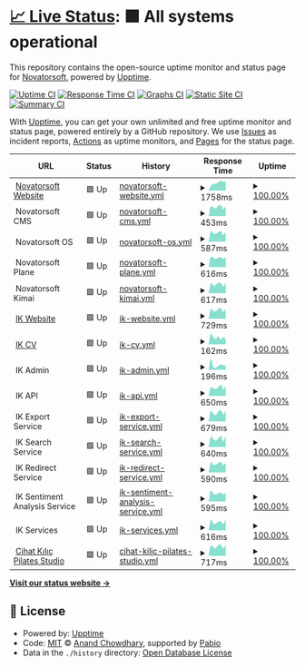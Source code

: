 # [📈 Live Status](https://novatorsoft.github.io/upptime): <!--live status--> **🟩 All systems operational**

This repository contains the open-source uptime monitor and status page for [Novatorsoft](https://novatorsoft.com), powered by [Upptime](https://github.com/upptime/upptime).

[![Uptime CI](https://github.com/novatorsoft/upptime/workflows/Uptime%20CI/badge.svg)](https://github.com/novatorsoft/upptime/actions?query=workflow%3A%22Uptime+CI%22)
[![Response Time CI](https://github.com/novatorsoft/upptime/workflows/Response%20Time%20CI/badge.svg)](https://github.com/novatorsoft/upptime/actions?query=workflow%3A%22Response+Time+CI%22)
[![Graphs CI](https://github.com/novatorsoft/upptime/workflows/Graphs%20CI/badge.svg)](https://github.com/novatorsoft/upptime/actions?query=workflow%3A%22Graphs+CI%22)
[![Static Site CI](https://github.com/novatorsoft/upptime/workflows/Static%20Site%20CI/badge.svg)](https://github.com/novatorsoft/upptime/actions?query=workflow%3A%22Static+Site+CI%22)
[![Summary CI](https://github.com/novatorsoft/upptime/workflows/Summary%20CI/badge.svg)](https://github.com/novatorsoft/upptime/actions?query=workflow%3A%22Summary+CI%22)

With [Upptime](https://upptime.js.org), you can get your own unlimited and free uptime monitor and status page, powered entirely by a GitHub repository. We use [Issues](https://github.com/novatorsoft/upptime/issues) as incident reports, [Actions](https://github.com/novatorsoft/upptime/actions) as uptime monitors, and [Pages](https://novatorsoft.github.io/upptime) for the status page.

<!--start: status pages-->
<!-- This summary is generated by Upptime (https://github.com/upptime/upptime) -->
<!-- Do not edit this manually, your changes will be overwritten -->
<!-- prettier-ignore -->
| URL | Status | History | Response Time | Uptime |
| --- | ------ | ------- | ------------- | ------ |
| <img alt="" src="https://icons.duckduckgo.com/ip3/novatorsoft.com.ico" height="13"> [Novatorsoft Website](https://novatorsoft.com/) | 🟩 Up | [novatorsoft-website.yml](https://github.com/novatorsoft/upptime/commits/HEAD/history/novatorsoft-website.yml) | <details><summary><img alt="Response time graph" src="./graphs/novatorsoft-website/response-time-week.png" height="20"> 1758ms</summary><br><a href="https://novatorsoft.github.io/upptime/history/novatorsoft-website"><img alt="Response time 1641" src="https://img.shields.io/endpoint?url=https%3A%2F%2Fraw.githubusercontent.com%2Fnovatorsoft%2Fupptime%2FHEAD%2Fapi%2Fnovatorsoft-website%2Fresponse-time.json"></a><br><a href="https://novatorsoft.github.io/upptime/history/novatorsoft-website"><img alt="24-hour response time 1463" src="https://img.shields.io/endpoint?url=https%3A%2F%2Fraw.githubusercontent.com%2Fnovatorsoft%2Fupptime%2FHEAD%2Fapi%2Fnovatorsoft-website%2Fresponse-time-day.json"></a><br><a href="https://novatorsoft.github.io/upptime/history/novatorsoft-website"><img alt="7-day response time 1758" src="https://img.shields.io/endpoint?url=https%3A%2F%2Fraw.githubusercontent.com%2Fnovatorsoft%2Fupptime%2FHEAD%2Fapi%2Fnovatorsoft-website%2Fresponse-time-week.json"></a><br><a href="https://novatorsoft.github.io/upptime/history/novatorsoft-website"><img alt="30-day response time 1681" src="https://img.shields.io/endpoint?url=https%3A%2F%2Fraw.githubusercontent.com%2Fnovatorsoft%2Fupptime%2FHEAD%2Fapi%2Fnovatorsoft-website%2Fresponse-time-month.json"></a><br><a href="https://novatorsoft.github.io/upptime/history/novatorsoft-website"><img alt="1-year response time 1641" src="https://img.shields.io/endpoint?url=https%3A%2F%2Fraw.githubusercontent.com%2Fnovatorsoft%2Fupptime%2FHEAD%2Fapi%2Fnovatorsoft-website%2Fresponse-time-year.json"></a></details> | <details><summary><a href="https://novatorsoft.github.io/upptime/history/novatorsoft-website">100.00%</a></summary><a href="https://novatorsoft.github.io/upptime/history/novatorsoft-website"><img alt="All-time uptime 100.00%" src="https://img.shields.io/endpoint?url=https%3A%2F%2Fraw.githubusercontent.com%2Fnovatorsoft%2Fupptime%2FHEAD%2Fapi%2Fnovatorsoft-website%2Fuptime.json"></a><br><a href="https://novatorsoft.github.io/upptime/history/novatorsoft-website"><img alt="24-hour uptime 100.00%" src="https://img.shields.io/endpoint?url=https%3A%2F%2Fraw.githubusercontent.com%2Fnovatorsoft%2Fupptime%2FHEAD%2Fapi%2Fnovatorsoft-website%2Fuptime-day.json"></a><br><a href="https://novatorsoft.github.io/upptime/history/novatorsoft-website"><img alt="7-day uptime 100.00%" src="https://img.shields.io/endpoint?url=https%3A%2F%2Fraw.githubusercontent.com%2Fnovatorsoft%2Fupptime%2FHEAD%2Fapi%2Fnovatorsoft-website%2Fuptime-week.json"></a><br><a href="https://novatorsoft.github.io/upptime/history/novatorsoft-website"><img alt="30-day uptime 100.00%" src="https://img.shields.io/endpoint?url=https%3A%2F%2Fraw.githubusercontent.com%2Fnovatorsoft%2Fupptime%2FHEAD%2Fapi%2Fnovatorsoft-website%2Fuptime-month.json"></a><br><a href="https://novatorsoft.github.io/upptime/history/novatorsoft-website"><img alt="1-year uptime 100.00%" src="https://img.shields.io/endpoint?url=https%3A%2F%2Fraw.githubusercontent.com%2Fnovatorsoft%2Fupptime%2FHEAD%2Fapi%2Fnovatorsoft-website%2Fuptime-year.json"></a></details>
| <img alt="" src="https://icons.duckduckgo.com/ip3/null.ico" height="13"> Novatorsoft CMS | 🟩 Up | [novatorsoft-cms.yml](https://github.com/novatorsoft/upptime/commits/HEAD/history/novatorsoft-cms.yml) | <details><summary><img alt="Response time graph" src="./graphs/novatorsoft-cms/response-time-week.png" height="20"> 453ms</summary><br><a href="https://novatorsoft.github.io/upptime/history/novatorsoft-cms"><img alt="Response time 456" src="https://img.shields.io/endpoint?url=https%3A%2F%2Fraw.githubusercontent.com%2Fnovatorsoft%2Fupptime%2FHEAD%2Fapi%2Fnovatorsoft-cms%2Fresponse-time.json"></a><br><a href="https://novatorsoft.github.io/upptime/history/novatorsoft-cms"><img alt="24-hour response time 348" src="https://img.shields.io/endpoint?url=https%3A%2F%2Fraw.githubusercontent.com%2Fnovatorsoft%2Fupptime%2FHEAD%2Fapi%2Fnovatorsoft-cms%2Fresponse-time-day.json"></a><br><a href="https://novatorsoft.github.io/upptime/history/novatorsoft-cms"><img alt="7-day response time 453" src="https://img.shields.io/endpoint?url=https%3A%2F%2Fraw.githubusercontent.com%2Fnovatorsoft%2Fupptime%2FHEAD%2Fapi%2Fnovatorsoft-cms%2Fresponse-time-week.json"></a><br><a href="https://novatorsoft.github.io/upptime/history/novatorsoft-cms"><img alt="30-day response time 472" src="https://img.shields.io/endpoint?url=https%3A%2F%2Fraw.githubusercontent.com%2Fnovatorsoft%2Fupptime%2FHEAD%2Fapi%2Fnovatorsoft-cms%2Fresponse-time-month.json"></a><br><a href="https://novatorsoft.github.io/upptime/history/novatorsoft-cms"><img alt="1-year response time 456" src="https://img.shields.io/endpoint?url=https%3A%2F%2Fraw.githubusercontent.com%2Fnovatorsoft%2Fupptime%2FHEAD%2Fapi%2Fnovatorsoft-cms%2Fresponse-time-year.json"></a></details> | <details><summary><a href="https://novatorsoft.github.io/upptime/history/novatorsoft-cms">100.00%</a></summary><a href="https://novatorsoft.github.io/upptime/history/novatorsoft-cms"><img alt="All-time uptime 100.00%" src="https://img.shields.io/endpoint?url=https%3A%2F%2Fraw.githubusercontent.com%2Fnovatorsoft%2Fupptime%2FHEAD%2Fapi%2Fnovatorsoft-cms%2Fuptime.json"></a><br><a href="https://novatorsoft.github.io/upptime/history/novatorsoft-cms"><img alt="24-hour uptime 100.00%" src="https://img.shields.io/endpoint?url=https%3A%2F%2Fraw.githubusercontent.com%2Fnovatorsoft%2Fupptime%2FHEAD%2Fapi%2Fnovatorsoft-cms%2Fuptime-day.json"></a><br><a href="https://novatorsoft.github.io/upptime/history/novatorsoft-cms"><img alt="7-day uptime 100.00%" src="https://img.shields.io/endpoint?url=https%3A%2F%2Fraw.githubusercontent.com%2Fnovatorsoft%2Fupptime%2FHEAD%2Fapi%2Fnovatorsoft-cms%2Fuptime-week.json"></a><br><a href="https://novatorsoft.github.io/upptime/history/novatorsoft-cms"><img alt="30-day uptime 100.00%" src="https://img.shields.io/endpoint?url=https%3A%2F%2Fraw.githubusercontent.com%2Fnovatorsoft%2Fupptime%2FHEAD%2Fapi%2Fnovatorsoft-cms%2Fuptime-month.json"></a><br><a href="https://novatorsoft.github.io/upptime/history/novatorsoft-cms"><img alt="1-year uptime 100.00%" src="https://img.shields.io/endpoint?url=https%3A%2F%2Fraw.githubusercontent.com%2Fnovatorsoft%2Fupptime%2FHEAD%2Fapi%2Fnovatorsoft-cms%2Fuptime-year.json"></a></details>
| <img alt="" src="https://icons.duckduckgo.com/ip3/null.ico" height="13"> Novatorsoft OS | 🟩 Up | [novatorsoft-os.yml](https://github.com/novatorsoft/upptime/commits/HEAD/history/novatorsoft-os.yml) | <details><summary><img alt="Response time graph" src="./graphs/novatorsoft-os/response-time-week.png" height="20"> 587ms</summary><br><a href="https://novatorsoft.github.io/upptime/history/novatorsoft-os"><img alt="Response time 570" src="https://img.shields.io/endpoint?url=https%3A%2F%2Fraw.githubusercontent.com%2Fnovatorsoft%2Fupptime%2FHEAD%2Fapi%2Fnovatorsoft-os%2Fresponse-time.json"></a><br><a href="https://novatorsoft.github.io/upptime/history/novatorsoft-os"><img alt="24-hour response time 459" src="https://img.shields.io/endpoint?url=https%3A%2F%2Fraw.githubusercontent.com%2Fnovatorsoft%2Fupptime%2FHEAD%2Fapi%2Fnovatorsoft-os%2Fresponse-time-day.json"></a><br><a href="https://novatorsoft.github.io/upptime/history/novatorsoft-os"><img alt="7-day response time 587" src="https://img.shields.io/endpoint?url=https%3A%2F%2Fraw.githubusercontent.com%2Fnovatorsoft%2Fupptime%2FHEAD%2Fapi%2Fnovatorsoft-os%2Fresponse-time-week.json"></a><br><a href="https://novatorsoft.github.io/upptime/history/novatorsoft-os"><img alt="30-day response time 591" src="https://img.shields.io/endpoint?url=https%3A%2F%2Fraw.githubusercontent.com%2Fnovatorsoft%2Fupptime%2FHEAD%2Fapi%2Fnovatorsoft-os%2Fresponse-time-month.json"></a><br><a href="https://novatorsoft.github.io/upptime/history/novatorsoft-os"><img alt="1-year response time 570" src="https://img.shields.io/endpoint?url=https%3A%2F%2Fraw.githubusercontent.com%2Fnovatorsoft%2Fupptime%2FHEAD%2Fapi%2Fnovatorsoft-os%2Fresponse-time-year.json"></a></details> | <details><summary><a href="https://novatorsoft.github.io/upptime/history/novatorsoft-os">100.00%</a></summary><a href="https://novatorsoft.github.io/upptime/history/novatorsoft-os"><img alt="All-time uptime 100.00%" src="https://img.shields.io/endpoint?url=https%3A%2F%2Fraw.githubusercontent.com%2Fnovatorsoft%2Fupptime%2FHEAD%2Fapi%2Fnovatorsoft-os%2Fuptime.json"></a><br><a href="https://novatorsoft.github.io/upptime/history/novatorsoft-os"><img alt="24-hour uptime 100.00%" src="https://img.shields.io/endpoint?url=https%3A%2F%2Fraw.githubusercontent.com%2Fnovatorsoft%2Fupptime%2FHEAD%2Fapi%2Fnovatorsoft-os%2Fuptime-day.json"></a><br><a href="https://novatorsoft.github.io/upptime/history/novatorsoft-os"><img alt="7-day uptime 100.00%" src="https://img.shields.io/endpoint?url=https%3A%2F%2Fraw.githubusercontent.com%2Fnovatorsoft%2Fupptime%2FHEAD%2Fapi%2Fnovatorsoft-os%2Fuptime-week.json"></a><br><a href="https://novatorsoft.github.io/upptime/history/novatorsoft-os"><img alt="30-day uptime 100.00%" src="https://img.shields.io/endpoint?url=https%3A%2F%2Fraw.githubusercontent.com%2Fnovatorsoft%2Fupptime%2FHEAD%2Fapi%2Fnovatorsoft-os%2Fuptime-month.json"></a><br><a href="https://novatorsoft.github.io/upptime/history/novatorsoft-os"><img alt="1-year uptime 100.00%" src="https://img.shields.io/endpoint?url=https%3A%2F%2Fraw.githubusercontent.com%2Fnovatorsoft%2Fupptime%2FHEAD%2Fapi%2Fnovatorsoft-os%2Fuptime-year.json"></a></details>
| <img alt="" src="https://icons.duckduckgo.com/ip3/null.ico" height="13"> Novatorsoft Plane | 🟩 Up | [novatorsoft-plane.yml](https://github.com/novatorsoft/upptime/commits/HEAD/history/novatorsoft-plane.yml) | <details><summary><img alt="Response time graph" src="./graphs/novatorsoft-plane/response-time-week.png" height="20"> 616ms</summary><br><a href="https://novatorsoft.github.io/upptime/history/novatorsoft-plane"><img alt="Response time 584" src="https://img.shields.io/endpoint?url=https%3A%2F%2Fraw.githubusercontent.com%2Fnovatorsoft%2Fupptime%2FHEAD%2Fapi%2Fnovatorsoft-plane%2Fresponse-time.json"></a><br><a href="https://novatorsoft.github.io/upptime/history/novatorsoft-plane"><img alt="24-hour response time 460" src="https://img.shields.io/endpoint?url=https%3A%2F%2Fraw.githubusercontent.com%2Fnovatorsoft%2Fupptime%2FHEAD%2Fapi%2Fnovatorsoft-plane%2Fresponse-time-day.json"></a><br><a href="https://novatorsoft.github.io/upptime/history/novatorsoft-plane"><img alt="7-day response time 616" src="https://img.shields.io/endpoint?url=https%3A%2F%2Fraw.githubusercontent.com%2Fnovatorsoft%2Fupptime%2FHEAD%2Fapi%2Fnovatorsoft-plane%2Fresponse-time-week.json"></a><br><a href="https://novatorsoft.github.io/upptime/history/novatorsoft-plane"><img alt="30-day response time 622" src="https://img.shields.io/endpoint?url=https%3A%2F%2Fraw.githubusercontent.com%2Fnovatorsoft%2Fupptime%2FHEAD%2Fapi%2Fnovatorsoft-plane%2Fresponse-time-month.json"></a><br><a href="https://novatorsoft.github.io/upptime/history/novatorsoft-plane"><img alt="1-year response time 584" src="https://img.shields.io/endpoint?url=https%3A%2F%2Fraw.githubusercontent.com%2Fnovatorsoft%2Fupptime%2FHEAD%2Fapi%2Fnovatorsoft-plane%2Fresponse-time-year.json"></a></details> | <details><summary><a href="https://novatorsoft.github.io/upptime/history/novatorsoft-plane">100.00%</a></summary><a href="https://novatorsoft.github.io/upptime/history/novatorsoft-plane"><img alt="All-time uptime 100.00%" src="https://img.shields.io/endpoint?url=https%3A%2F%2Fraw.githubusercontent.com%2Fnovatorsoft%2Fupptime%2FHEAD%2Fapi%2Fnovatorsoft-plane%2Fuptime.json"></a><br><a href="https://novatorsoft.github.io/upptime/history/novatorsoft-plane"><img alt="24-hour uptime 100.00%" src="https://img.shields.io/endpoint?url=https%3A%2F%2Fraw.githubusercontent.com%2Fnovatorsoft%2Fupptime%2FHEAD%2Fapi%2Fnovatorsoft-plane%2Fuptime-day.json"></a><br><a href="https://novatorsoft.github.io/upptime/history/novatorsoft-plane"><img alt="7-day uptime 100.00%" src="https://img.shields.io/endpoint?url=https%3A%2F%2Fraw.githubusercontent.com%2Fnovatorsoft%2Fupptime%2FHEAD%2Fapi%2Fnovatorsoft-plane%2Fuptime-week.json"></a><br><a href="https://novatorsoft.github.io/upptime/history/novatorsoft-plane"><img alt="30-day uptime 100.00%" src="https://img.shields.io/endpoint?url=https%3A%2F%2Fraw.githubusercontent.com%2Fnovatorsoft%2Fupptime%2FHEAD%2Fapi%2Fnovatorsoft-plane%2Fuptime-month.json"></a><br><a href="https://novatorsoft.github.io/upptime/history/novatorsoft-plane"><img alt="1-year uptime 100.00%" src="https://img.shields.io/endpoint?url=https%3A%2F%2Fraw.githubusercontent.com%2Fnovatorsoft%2Fupptime%2FHEAD%2Fapi%2Fnovatorsoft-plane%2Fuptime-year.json"></a></details>
| <img alt="" src="https://icons.duckduckgo.com/ip3/null.ico" height="13"> Novatorsoft Kimai | 🟩 Up | [novatorsoft-kimai.yml](https://github.com/novatorsoft/upptime/commits/HEAD/history/novatorsoft-kimai.yml) | <details><summary><img alt="Response time graph" src="./graphs/novatorsoft-kimai/response-time-week.png" height="20"> 617ms</summary><br><a href="https://novatorsoft.github.io/upptime/history/novatorsoft-kimai"><img alt="Response time 630" src="https://img.shields.io/endpoint?url=https%3A%2F%2Fraw.githubusercontent.com%2Fnovatorsoft%2Fupptime%2FHEAD%2Fapi%2Fnovatorsoft-kimai%2Fresponse-time.json"></a><br><a href="https://novatorsoft.github.io/upptime/history/novatorsoft-kimai"><img alt="24-hour response time 532" src="https://img.shields.io/endpoint?url=https%3A%2F%2Fraw.githubusercontent.com%2Fnovatorsoft%2Fupptime%2FHEAD%2Fapi%2Fnovatorsoft-kimai%2Fresponse-time-day.json"></a><br><a href="https://novatorsoft.github.io/upptime/history/novatorsoft-kimai"><img alt="7-day response time 617" src="https://img.shields.io/endpoint?url=https%3A%2F%2Fraw.githubusercontent.com%2Fnovatorsoft%2Fupptime%2FHEAD%2Fapi%2Fnovatorsoft-kimai%2Fresponse-time-week.json"></a><br><a href="https://novatorsoft.github.io/upptime/history/novatorsoft-kimai"><img alt="30-day response time 611" src="https://img.shields.io/endpoint?url=https%3A%2F%2Fraw.githubusercontent.com%2Fnovatorsoft%2Fupptime%2FHEAD%2Fapi%2Fnovatorsoft-kimai%2Fresponse-time-month.json"></a><br><a href="https://novatorsoft.github.io/upptime/history/novatorsoft-kimai"><img alt="1-year response time 630" src="https://img.shields.io/endpoint?url=https%3A%2F%2Fraw.githubusercontent.com%2Fnovatorsoft%2Fupptime%2FHEAD%2Fapi%2Fnovatorsoft-kimai%2Fresponse-time-year.json"></a></details> | <details><summary><a href="https://novatorsoft.github.io/upptime/history/novatorsoft-kimai">100.00%</a></summary><a href="https://novatorsoft.github.io/upptime/history/novatorsoft-kimai"><img alt="All-time uptime 100.00%" src="https://img.shields.io/endpoint?url=https%3A%2F%2Fraw.githubusercontent.com%2Fnovatorsoft%2Fupptime%2FHEAD%2Fapi%2Fnovatorsoft-kimai%2Fuptime.json"></a><br><a href="https://novatorsoft.github.io/upptime/history/novatorsoft-kimai"><img alt="24-hour uptime 100.00%" src="https://img.shields.io/endpoint?url=https%3A%2F%2Fraw.githubusercontent.com%2Fnovatorsoft%2Fupptime%2FHEAD%2Fapi%2Fnovatorsoft-kimai%2Fuptime-day.json"></a><br><a href="https://novatorsoft.github.io/upptime/history/novatorsoft-kimai"><img alt="7-day uptime 100.00%" src="https://img.shields.io/endpoint?url=https%3A%2F%2Fraw.githubusercontent.com%2Fnovatorsoft%2Fupptime%2FHEAD%2Fapi%2Fnovatorsoft-kimai%2Fuptime-week.json"></a><br><a href="https://novatorsoft.github.io/upptime/history/novatorsoft-kimai"><img alt="30-day uptime 100.00%" src="https://img.shields.io/endpoint?url=https%3A%2F%2Fraw.githubusercontent.com%2Fnovatorsoft%2Fupptime%2FHEAD%2Fapi%2Fnovatorsoft-kimai%2Fuptime-month.json"></a><br><a href="https://novatorsoft.github.io/upptime/history/novatorsoft-kimai"><img alt="1-year uptime 100.00%" src="https://img.shields.io/endpoint?url=https%3A%2F%2Fraw.githubusercontent.com%2Fnovatorsoft%2Fupptime%2FHEAD%2Fapi%2Fnovatorsoft-kimai%2Fuptime-year.json"></a></details>
| <img alt="" src="https://icons.duckduckgo.com/ip3/ismetkizgin.com.ico" height="13"> [IK Website](https://ismetkizgin.com/) | 🟩 Up | [ik-website.yml](https://github.com/novatorsoft/upptime/commits/HEAD/history/ik-website.yml) | <details><summary><img alt="Response time graph" src="./graphs/ik-website/response-time-week.png" height="20"> 729ms</summary><br><a href="https://novatorsoft.github.io/upptime/history/ik-website"><img alt="Response time 698" src="https://img.shields.io/endpoint?url=https%3A%2F%2Fraw.githubusercontent.com%2Fnovatorsoft%2Fupptime%2FHEAD%2Fapi%2Fik-website%2Fresponse-time.json"></a><br><a href="https://novatorsoft.github.io/upptime/history/ik-website"><img alt="24-hour response time 532" src="https://img.shields.io/endpoint?url=https%3A%2F%2Fraw.githubusercontent.com%2Fnovatorsoft%2Fupptime%2FHEAD%2Fapi%2Fik-website%2Fresponse-time-day.json"></a><br><a href="https://novatorsoft.github.io/upptime/history/ik-website"><img alt="7-day response time 729" src="https://img.shields.io/endpoint?url=https%3A%2F%2Fraw.githubusercontent.com%2Fnovatorsoft%2Fupptime%2FHEAD%2Fapi%2Fik-website%2Fresponse-time-week.json"></a><br><a href="https://novatorsoft.github.io/upptime/history/ik-website"><img alt="30-day response time 718" src="https://img.shields.io/endpoint?url=https%3A%2F%2Fraw.githubusercontent.com%2Fnovatorsoft%2Fupptime%2FHEAD%2Fapi%2Fik-website%2Fresponse-time-month.json"></a><br><a href="https://novatorsoft.github.io/upptime/history/ik-website"><img alt="1-year response time 698" src="https://img.shields.io/endpoint?url=https%3A%2F%2Fraw.githubusercontent.com%2Fnovatorsoft%2Fupptime%2FHEAD%2Fapi%2Fik-website%2Fresponse-time-year.json"></a></details> | <details><summary><a href="https://novatorsoft.github.io/upptime/history/ik-website">100.00%</a></summary><a href="https://novatorsoft.github.io/upptime/history/ik-website"><img alt="All-time uptime 100.00%" src="https://img.shields.io/endpoint?url=https%3A%2F%2Fraw.githubusercontent.com%2Fnovatorsoft%2Fupptime%2FHEAD%2Fapi%2Fik-website%2Fuptime.json"></a><br><a href="https://novatorsoft.github.io/upptime/history/ik-website"><img alt="24-hour uptime 100.00%" src="https://img.shields.io/endpoint?url=https%3A%2F%2Fraw.githubusercontent.com%2Fnovatorsoft%2Fupptime%2FHEAD%2Fapi%2Fik-website%2Fuptime-day.json"></a><br><a href="https://novatorsoft.github.io/upptime/history/ik-website"><img alt="7-day uptime 100.00%" src="https://img.shields.io/endpoint?url=https%3A%2F%2Fraw.githubusercontent.com%2Fnovatorsoft%2Fupptime%2FHEAD%2Fapi%2Fik-website%2Fuptime-week.json"></a><br><a href="https://novatorsoft.github.io/upptime/history/ik-website"><img alt="30-day uptime 100.00%" src="https://img.shields.io/endpoint?url=https%3A%2F%2Fraw.githubusercontent.com%2Fnovatorsoft%2Fupptime%2FHEAD%2Fapi%2Fik-website%2Fuptime-month.json"></a><br><a href="https://novatorsoft.github.io/upptime/history/ik-website"><img alt="1-year uptime 100.00%" src="https://img.shields.io/endpoint?url=https%3A%2F%2Fraw.githubusercontent.com%2Fnovatorsoft%2Fupptime%2FHEAD%2Fapi%2Fik-website%2Fuptime-year.json"></a></details>
| <img alt="" src="https://icons.duckduckgo.com/ip3/cv.ismetkizgin.com.tr.ico" height="13"> [IK CV](https://cv.ismetkizgin.com.tr) | 🟩 Up | [ik-cv.yml](https://github.com/novatorsoft/upptime/commits/HEAD/history/ik-cv.yml) | <details><summary><img alt="Response time graph" src="./graphs/ik-cv/response-time-week.png" height="20"> 162ms</summary><br><a href="https://novatorsoft.github.io/upptime/history/ik-cv"><img alt="Response time 253" src="https://img.shields.io/endpoint?url=https%3A%2F%2Fraw.githubusercontent.com%2Fnovatorsoft%2Fupptime%2FHEAD%2Fapi%2Fik-cv%2Fresponse-time.json"></a><br><a href="https://novatorsoft.github.io/upptime/history/ik-cv"><img alt="24-hour response time 178" src="https://img.shields.io/endpoint?url=https%3A%2F%2Fraw.githubusercontent.com%2Fnovatorsoft%2Fupptime%2FHEAD%2Fapi%2Fik-cv%2Fresponse-time-day.json"></a><br><a href="https://novatorsoft.github.io/upptime/history/ik-cv"><img alt="7-day response time 162" src="https://img.shields.io/endpoint?url=https%3A%2F%2Fraw.githubusercontent.com%2Fnovatorsoft%2Fupptime%2FHEAD%2Fapi%2Fik-cv%2Fresponse-time-week.json"></a><br><a href="https://novatorsoft.github.io/upptime/history/ik-cv"><img alt="30-day response time 215" src="https://img.shields.io/endpoint?url=https%3A%2F%2Fraw.githubusercontent.com%2Fnovatorsoft%2Fupptime%2FHEAD%2Fapi%2Fik-cv%2Fresponse-time-month.json"></a><br><a href="https://novatorsoft.github.io/upptime/history/ik-cv"><img alt="1-year response time 253" src="https://img.shields.io/endpoint?url=https%3A%2F%2Fraw.githubusercontent.com%2Fnovatorsoft%2Fupptime%2FHEAD%2Fapi%2Fik-cv%2Fresponse-time-year.json"></a></details> | <details><summary><a href="https://novatorsoft.github.io/upptime/history/ik-cv">100.00%</a></summary><a href="https://novatorsoft.github.io/upptime/history/ik-cv"><img alt="All-time uptime 100.00%" src="https://img.shields.io/endpoint?url=https%3A%2F%2Fraw.githubusercontent.com%2Fnovatorsoft%2Fupptime%2FHEAD%2Fapi%2Fik-cv%2Fuptime.json"></a><br><a href="https://novatorsoft.github.io/upptime/history/ik-cv"><img alt="24-hour uptime 100.00%" src="https://img.shields.io/endpoint?url=https%3A%2F%2Fraw.githubusercontent.com%2Fnovatorsoft%2Fupptime%2FHEAD%2Fapi%2Fik-cv%2Fuptime-day.json"></a><br><a href="https://novatorsoft.github.io/upptime/history/ik-cv"><img alt="7-day uptime 100.00%" src="https://img.shields.io/endpoint?url=https%3A%2F%2Fraw.githubusercontent.com%2Fnovatorsoft%2Fupptime%2FHEAD%2Fapi%2Fik-cv%2Fuptime-week.json"></a><br><a href="https://novatorsoft.github.io/upptime/history/ik-cv"><img alt="30-day uptime 100.00%" src="https://img.shields.io/endpoint?url=https%3A%2F%2Fraw.githubusercontent.com%2Fnovatorsoft%2Fupptime%2FHEAD%2Fapi%2Fik-cv%2Fuptime-month.json"></a><br><a href="https://novatorsoft.github.io/upptime/history/ik-cv"><img alt="1-year uptime 100.00%" src="https://img.shields.io/endpoint?url=https%3A%2F%2Fraw.githubusercontent.com%2Fnovatorsoft%2Fupptime%2FHEAD%2Fapi%2Fik-cv%2Fuptime-year.json"></a></details>
| <img alt="" src="https://icons.duckduckgo.com/ip3/null.ico" height="13"> IK Admin | 🟩 Up | [ik-admin.yml](https://github.com/novatorsoft/upptime/commits/HEAD/history/ik-admin.yml) | <details><summary><img alt="Response time graph" src="./graphs/ik-admin/response-time-week.png" height="20"> 196ms</summary><br><a href="https://novatorsoft.github.io/upptime/history/ik-admin"><img alt="Response time 301" src="https://img.shields.io/endpoint?url=https%3A%2F%2Fraw.githubusercontent.com%2Fnovatorsoft%2Fupptime%2FHEAD%2Fapi%2Fik-admin%2Fresponse-time.json"></a><br><a href="https://novatorsoft.github.io/upptime/history/ik-admin"><img alt="24-hour response time 213" src="https://img.shields.io/endpoint?url=https%3A%2F%2Fraw.githubusercontent.com%2Fnovatorsoft%2Fupptime%2FHEAD%2Fapi%2Fik-admin%2Fresponse-time-day.json"></a><br><a href="https://novatorsoft.github.io/upptime/history/ik-admin"><img alt="7-day response time 196" src="https://img.shields.io/endpoint?url=https%3A%2F%2Fraw.githubusercontent.com%2Fnovatorsoft%2Fupptime%2FHEAD%2Fapi%2Fik-admin%2Fresponse-time-week.json"></a><br><a href="https://novatorsoft.github.io/upptime/history/ik-admin"><img alt="30-day response time 269" src="https://img.shields.io/endpoint?url=https%3A%2F%2Fraw.githubusercontent.com%2Fnovatorsoft%2Fupptime%2FHEAD%2Fapi%2Fik-admin%2Fresponse-time-month.json"></a><br><a href="https://novatorsoft.github.io/upptime/history/ik-admin"><img alt="1-year response time 301" src="https://img.shields.io/endpoint?url=https%3A%2F%2Fraw.githubusercontent.com%2Fnovatorsoft%2Fupptime%2FHEAD%2Fapi%2Fik-admin%2Fresponse-time-year.json"></a></details> | <details><summary><a href="https://novatorsoft.github.io/upptime/history/ik-admin">100.00%</a></summary><a href="https://novatorsoft.github.io/upptime/history/ik-admin"><img alt="All-time uptime 100.00%" src="https://img.shields.io/endpoint?url=https%3A%2F%2Fraw.githubusercontent.com%2Fnovatorsoft%2Fupptime%2FHEAD%2Fapi%2Fik-admin%2Fuptime.json"></a><br><a href="https://novatorsoft.github.io/upptime/history/ik-admin"><img alt="24-hour uptime 100.00%" src="https://img.shields.io/endpoint?url=https%3A%2F%2Fraw.githubusercontent.com%2Fnovatorsoft%2Fupptime%2FHEAD%2Fapi%2Fik-admin%2Fuptime-day.json"></a><br><a href="https://novatorsoft.github.io/upptime/history/ik-admin"><img alt="7-day uptime 100.00%" src="https://img.shields.io/endpoint?url=https%3A%2F%2Fraw.githubusercontent.com%2Fnovatorsoft%2Fupptime%2FHEAD%2Fapi%2Fik-admin%2Fuptime-week.json"></a><br><a href="https://novatorsoft.github.io/upptime/history/ik-admin"><img alt="30-day uptime 100.00%" src="https://img.shields.io/endpoint?url=https%3A%2F%2Fraw.githubusercontent.com%2Fnovatorsoft%2Fupptime%2FHEAD%2Fapi%2Fik-admin%2Fuptime-month.json"></a><br><a href="https://novatorsoft.github.io/upptime/history/ik-admin"><img alt="1-year uptime 100.00%" src="https://img.shields.io/endpoint?url=https%3A%2F%2Fraw.githubusercontent.com%2Fnovatorsoft%2Fupptime%2FHEAD%2Fapi%2Fik-admin%2Fuptime-year.json"></a></details>
| <img alt="" src="https://icons.duckduckgo.com/ip3/null.ico" height="13"> IK API | 🟩 Up | [ik-api.yml](https://github.com/novatorsoft/upptime/commits/HEAD/history/ik-api.yml) | <details><summary><img alt="Response time graph" src="./graphs/ik-api/response-time-week.png" height="20"> 650ms</summary><br><a href="https://novatorsoft.github.io/upptime/history/ik-api"><img alt="Response time 683" src="https://img.shields.io/endpoint?url=https%3A%2F%2Fraw.githubusercontent.com%2Fnovatorsoft%2Fupptime%2FHEAD%2Fapi%2Fik-api%2Fresponse-time.json"></a><br><a href="https://novatorsoft.github.io/upptime/history/ik-api"><img alt="24-hour response time 570" src="https://img.shields.io/endpoint?url=https%3A%2F%2Fraw.githubusercontent.com%2Fnovatorsoft%2Fupptime%2FHEAD%2Fapi%2Fik-api%2Fresponse-time-day.json"></a><br><a href="https://novatorsoft.github.io/upptime/history/ik-api"><img alt="7-day response time 650" src="https://img.shields.io/endpoint?url=https%3A%2F%2Fraw.githubusercontent.com%2Fnovatorsoft%2Fupptime%2FHEAD%2Fapi%2Fik-api%2Fresponse-time-week.json"></a><br><a href="https://novatorsoft.github.io/upptime/history/ik-api"><img alt="30-day response time 723" src="https://img.shields.io/endpoint?url=https%3A%2F%2Fraw.githubusercontent.com%2Fnovatorsoft%2Fupptime%2FHEAD%2Fapi%2Fik-api%2Fresponse-time-month.json"></a><br><a href="https://novatorsoft.github.io/upptime/history/ik-api"><img alt="1-year response time 683" src="https://img.shields.io/endpoint?url=https%3A%2F%2Fraw.githubusercontent.com%2Fnovatorsoft%2Fupptime%2FHEAD%2Fapi%2Fik-api%2Fresponse-time-year.json"></a></details> | <details><summary><a href="https://novatorsoft.github.io/upptime/history/ik-api">100.00%</a></summary><a href="https://novatorsoft.github.io/upptime/history/ik-api"><img alt="All-time uptime 100.00%" src="https://img.shields.io/endpoint?url=https%3A%2F%2Fraw.githubusercontent.com%2Fnovatorsoft%2Fupptime%2FHEAD%2Fapi%2Fik-api%2Fuptime.json"></a><br><a href="https://novatorsoft.github.io/upptime/history/ik-api"><img alt="24-hour uptime 100.00%" src="https://img.shields.io/endpoint?url=https%3A%2F%2Fraw.githubusercontent.com%2Fnovatorsoft%2Fupptime%2FHEAD%2Fapi%2Fik-api%2Fuptime-day.json"></a><br><a href="https://novatorsoft.github.io/upptime/history/ik-api"><img alt="7-day uptime 100.00%" src="https://img.shields.io/endpoint?url=https%3A%2F%2Fraw.githubusercontent.com%2Fnovatorsoft%2Fupptime%2FHEAD%2Fapi%2Fik-api%2Fuptime-week.json"></a><br><a href="https://novatorsoft.github.io/upptime/history/ik-api"><img alt="30-day uptime 100.00%" src="https://img.shields.io/endpoint?url=https%3A%2F%2Fraw.githubusercontent.com%2Fnovatorsoft%2Fupptime%2FHEAD%2Fapi%2Fik-api%2Fuptime-month.json"></a><br><a href="https://novatorsoft.github.io/upptime/history/ik-api"><img alt="1-year uptime 100.00%" src="https://img.shields.io/endpoint?url=https%3A%2F%2Fraw.githubusercontent.com%2Fnovatorsoft%2Fupptime%2FHEAD%2Fapi%2Fik-api%2Fuptime-year.json"></a></details>
| <img alt="" src="https://icons.duckduckgo.com/ip3/null.ico" height="13"> IK Export Service | 🟩 Up | [ik-export-service.yml](https://github.com/novatorsoft/upptime/commits/HEAD/history/ik-export-service.yml) | <details><summary><img alt="Response time graph" src="./graphs/ik-export-service/response-time-week.png" height="20"> 679ms</summary><br><a href="https://novatorsoft.github.io/upptime/history/ik-export-service"><img alt="Response time 636" src="https://img.shields.io/endpoint?url=https%3A%2F%2Fraw.githubusercontent.com%2Fnovatorsoft%2Fupptime%2FHEAD%2Fapi%2Fik-export-service%2Fresponse-time.json"></a><br><a href="https://novatorsoft.github.io/upptime/history/ik-export-service"><img alt="24-hour response time 573" src="https://img.shields.io/endpoint?url=https%3A%2F%2Fraw.githubusercontent.com%2Fnovatorsoft%2Fupptime%2FHEAD%2Fapi%2Fik-export-service%2Fresponse-time-day.json"></a><br><a href="https://novatorsoft.github.io/upptime/history/ik-export-service"><img alt="7-day response time 679" src="https://img.shields.io/endpoint?url=https%3A%2F%2Fraw.githubusercontent.com%2Fnovatorsoft%2Fupptime%2FHEAD%2Fapi%2Fik-export-service%2Fresponse-time-week.json"></a><br><a href="https://novatorsoft.github.io/upptime/history/ik-export-service"><img alt="30-day response time 662" src="https://img.shields.io/endpoint?url=https%3A%2F%2Fraw.githubusercontent.com%2Fnovatorsoft%2Fupptime%2FHEAD%2Fapi%2Fik-export-service%2Fresponse-time-month.json"></a><br><a href="https://novatorsoft.github.io/upptime/history/ik-export-service"><img alt="1-year response time 636" src="https://img.shields.io/endpoint?url=https%3A%2F%2Fraw.githubusercontent.com%2Fnovatorsoft%2Fupptime%2FHEAD%2Fapi%2Fik-export-service%2Fresponse-time-year.json"></a></details> | <details><summary><a href="https://novatorsoft.github.io/upptime/history/ik-export-service">100.00%</a></summary><a href="https://novatorsoft.github.io/upptime/history/ik-export-service"><img alt="All-time uptime 100.00%" src="https://img.shields.io/endpoint?url=https%3A%2F%2Fraw.githubusercontent.com%2Fnovatorsoft%2Fupptime%2FHEAD%2Fapi%2Fik-export-service%2Fuptime.json"></a><br><a href="https://novatorsoft.github.io/upptime/history/ik-export-service"><img alt="24-hour uptime 100.00%" src="https://img.shields.io/endpoint?url=https%3A%2F%2Fraw.githubusercontent.com%2Fnovatorsoft%2Fupptime%2FHEAD%2Fapi%2Fik-export-service%2Fuptime-day.json"></a><br><a href="https://novatorsoft.github.io/upptime/history/ik-export-service"><img alt="7-day uptime 100.00%" src="https://img.shields.io/endpoint?url=https%3A%2F%2Fraw.githubusercontent.com%2Fnovatorsoft%2Fupptime%2FHEAD%2Fapi%2Fik-export-service%2Fuptime-week.json"></a><br><a href="https://novatorsoft.github.io/upptime/history/ik-export-service"><img alt="30-day uptime 100.00%" src="https://img.shields.io/endpoint?url=https%3A%2F%2Fraw.githubusercontent.com%2Fnovatorsoft%2Fupptime%2FHEAD%2Fapi%2Fik-export-service%2Fuptime-month.json"></a><br><a href="https://novatorsoft.github.io/upptime/history/ik-export-service"><img alt="1-year uptime 100.00%" src="https://img.shields.io/endpoint?url=https%3A%2F%2Fraw.githubusercontent.com%2Fnovatorsoft%2Fupptime%2FHEAD%2Fapi%2Fik-export-service%2Fuptime-year.json"></a></details>
| <img alt="" src="https://icons.duckduckgo.com/ip3/null.ico" height="13"> IK Search Service | 🟩 Up | [ik-search-service.yml](https://github.com/novatorsoft/upptime/commits/HEAD/history/ik-search-service.yml) | <details><summary><img alt="Response time graph" src="./graphs/ik-search-service/response-time-week.png" height="20"> 640ms</summary><br><a href="https://novatorsoft.github.io/upptime/history/ik-search-service"><img alt="Response time 621" src="https://img.shields.io/endpoint?url=https%3A%2F%2Fraw.githubusercontent.com%2Fnovatorsoft%2Fupptime%2FHEAD%2Fapi%2Fik-search-service%2Fresponse-time.json"></a><br><a href="https://novatorsoft.github.io/upptime/history/ik-search-service"><img alt="24-hour response time 547" src="https://img.shields.io/endpoint?url=https%3A%2F%2Fraw.githubusercontent.com%2Fnovatorsoft%2Fupptime%2FHEAD%2Fapi%2Fik-search-service%2Fresponse-time-day.json"></a><br><a href="https://novatorsoft.github.io/upptime/history/ik-search-service"><img alt="7-day response time 640" src="https://img.shields.io/endpoint?url=https%3A%2F%2Fraw.githubusercontent.com%2Fnovatorsoft%2Fupptime%2FHEAD%2Fapi%2Fik-search-service%2Fresponse-time-week.json"></a><br><a href="https://novatorsoft.github.io/upptime/history/ik-search-service"><img alt="30-day response time 652" src="https://img.shields.io/endpoint?url=https%3A%2F%2Fraw.githubusercontent.com%2Fnovatorsoft%2Fupptime%2FHEAD%2Fapi%2Fik-search-service%2Fresponse-time-month.json"></a><br><a href="https://novatorsoft.github.io/upptime/history/ik-search-service"><img alt="1-year response time 621" src="https://img.shields.io/endpoint?url=https%3A%2F%2Fraw.githubusercontent.com%2Fnovatorsoft%2Fupptime%2FHEAD%2Fapi%2Fik-search-service%2Fresponse-time-year.json"></a></details> | <details><summary><a href="https://novatorsoft.github.io/upptime/history/ik-search-service">100.00%</a></summary><a href="https://novatorsoft.github.io/upptime/history/ik-search-service"><img alt="All-time uptime 100.00%" src="https://img.shields.io/endpoint?url=https%3A%2F%2Fraw.githubusercontent.com%2Fnovatorsoft%2Fupptime%2FHEAD%2Fapi%2Fik-search-service%2Fuptime.json"></a><br><a href="https://novatorsoft.github.io/upptime/history/ik-search-service"><img alt="24-hour uptime 100.00%" src="https://img.shields.io/endpoint?url=https%3A%2F%2Fraw.githubusercontent.com%2Fnovatorsoft%2Fupptime%2FHEAD%2Fapi%2Fik-search-service%2Fuptime-day.json"></a><br><a href="https://novatorsoft.github.io/upptime/history/ik-search-service"><img alt="7-day uptime 100.00%" src="https://img.shields.io/endpoint?url=https%3A%2F%2Fraw.githubusercontent.com%2Fnovatorsoft%2Fupptime%2FHEAD%2Fapi%2Fik-search-service%2Fuptime-week.json"></a><br><a href="https://novatorsoft.github.io/upptime/history/ik-search-service"><img alt="30-day uptime 100.00%" src="https://img.shields.io/endpoint?url=https%3A%2F%2Fraw.githubusercontent.com%2Fnovatorsoft%2Fupptime%2FHEAD%2Fapi%2Fik-search-service%2Fuptime-month.json"></a><br><a href="https://novatorsoft.github.io/upptime/history/ik-search-service"><img alt="1-year uptime 100.00%" src="https://img.shields.io/endpoint?url=https%3A%2F%2Fraw.githubusercontent.com%2Fnovatorsoft%2Fupptime%2FHEAD%2Fapi%2Fik-search-service%2Fuptime-year.json"></a></details>
| <img alt="" src="https://icons.duckduckgo.com/ip3/null.ico" height="13"> IK Redirect Service | 🟩 Up | [ik-redirect-service.yml](https://github.com/novatorsoft/upptime/commits/HEAD/history/ik-redirect-service.yml) | <details><summary><img alt="Response time graph" src="./graphs/ik-redirect-service/response-time-week.png" height="20"> 590ms</summary><br><a href="https://novatorsoft.github.io/upptime/history/ik-redirect-service"><img alt="Response time 565" src="https://img.shields.io/endpoint?url=https%3A%2F%2Fraw.githubusercontent.com%2Fnovatorsoft%2Fupptime%2FHEAD%2Fapi%2Fik-redirect-service%2Fresponse-time.json"></a><br><a href="https://novatorsoft.github.io/upptime/history/ik-redirect-service"><img alt="24-hour response time 503" src="https://img.shields.io/endpoint?url=https%3A%2F%2Fraw.githubusercontent.com%2Fnovatorsoft%2Fupptime%2FHEAD%2Fapi%2Fik-redirect-service%2Fresponse-time-day.json"></a><br><a href="https://novatorsoft.github.io/upptime/history/ik-redirect-service"><img alt="7-day response time 590" src="https://img.shields.io/endpoint?url=https%3A%2F%2Fraw.githubusercontent.com%2Fnovatorsoft%2Fupptime%2FHEAD%2Fapi%2Fik-redirect-service%2Fresponse-time-week.json"></a><br><a href="https://novatorsoft.github.io/upptime/history/ik-redirect-service"><img alt="30-day response time 589" src="https://img.shields.io/endpoint?url=https%3A%2F%2Fraw.githubusercontent.com%2Fnovatorsoft%2Fupptime%2FHEAD%2Fapi%2Fik-redirect-service%2Fresponse-time-month.json"></a><br><a href="https://novatorsoft.github.io/upptime/history/ik-redirect-service"><img alt="1-year response time 565" src="https://img.shields.io/endpoint?url=https%3A%2F%2Fraw.githubusercontent.com%2Fnovatorsoft%2Fupptime%2FHEAD%2Fapi%2Fik-redirect-service%2Fresponse-time-year.json"></a></details> | <details><summary><a href="https://novatorsoft.github.io/upptime/history/ik-redirect-service">100.00%</a></summary><a href="https://novatorsoft.github.io/upptime/history/ik-redirect-service"><img alt="All-time uptime 100.00%" src="https://img.shields.io/endpoint?url=https%3A%2F%2Fraw.githubusercontent.com%2Fnovatorsoft%2Fupptime%2FHEAD%2Fapi%2Fik-redirect-service%2Fuptime.json"></a><br><a href="https://novatorsoft.github.io/upptime/history/ik-redirect-service"><img alt="24-hour uptime 100.00%" src="https://img.shields.io/endpoint?url=https%3A%2F%2Fraw.githubusercontent.com%2Fnovatorsoft%2Fupptime%2FHEAD%2Fapi%2Fik-redirect-service%2Fuptime-day.json"></a><br><a href="https://novatorsoft.github.io/upptime/history/ik-redirect-service"><img alt="7-day uptime 100.00%" src="https://img.shields.io/endpoint?url=https%3A%2F%2Fraw.githubusercontent.com%2Fnovatorsoft%2Fupptime%2FHEAD%2Fapi%2Fik-redirect-service%2Fuptime-week.json"></a><br><a href="https://novatorsoft.github.io/upptime/history/ik-redirect-service"><img alt="30-day uptime 100.00%" src="https://img.shields.io/endpoint?url=https%3A%2F%2Fraw.githubusercontent.com%2Fnovatorsoft%2Fupptime%2FHEAD%2Fapi%2Fik-redirect-service%2Fuptime-month.json"></a><br><a href="https://novatorsoft.github.io/upptime/history/ik-redirect-service"><img alt="1-year uptime 100.00%" src="https://img.shields.io/endpoint?url=https%3A%2F%2Fraw.githubusercontent.com%2Fnovatorsoft%2Fupptime%2FHEAD%2Fapi%2Fik-redirect-service%2Fuptime-year.json"></a></details>
| <img alt="" src="https://icons.duckduckgo.com/ip3/null.ico" height="13"> IK Sentiment Analysis Service | 🟩 Up | [ik-sentiment-analysis-service.yml](https://github.com/novatorsoft/upptime/commits/HEAD/history/ik-sentiment-analysis-service.yml) | <details><summary><img alt="Response time graph" src="./graphs/ik-sentiment-analysis-service/response-time-week.png" height="20"> 595ms</summary><br><a href="https://novatorsoft.github.io/upptime/history/ik-sentiment-analysis-service"><img alt="Response time 655" src="https://img.shields.io/endpoint?url=https%3A%2F%2Fraw.githubusercontent.com%2Fnovatorsoft%2Fupptime%2FHEAD%2Fapi%2Fik-sentiment-analysis-service%2Fresponse-time.json"></a><br><a href="https://novatorsoft.github.io/upptime/history/ik-sentiment-analysis-service"><img alt="24-hour response time 504" src="https://img.shields.io/endpoint?url=https%3A%2F%2Fraw.githubusercontent.com%2Fnovatorsoft%2Fupptime%2FHEAD%2Fapi%2Fik-sentiment-analysis-service%2Fresponse-time-day.json"></a><br><a href="https://novatorsoft.github.io/upptime/history/ik-sentiment-analysis-service"><img alt="7-day response time 595" src="https://img.shields.io/endpoint?url=https%3A%2F%2Fraw.githubusercontent.com%2Fnovatorsoft%2Fupptime%2FHEAD%2Fapi%2Fik-sentiment-analysis-service%2Fresponse-time-week.json"></a><br><a href="https://novatorsoft.github.io/upptime/history/ik-sentiment-analysis-service"><img alt="30-day response time 675" src="https://img.shields.io/endpoint?url=https%3A%2F%2Fraw.githubusercontent.com%2Fnovatorsoft%2Fupptime%2FHEAD%2Fapi%2Fik-sentiment-analysis-service%2Fresponse-time-month.json"></a><br><a href="https://novatorsoft.github.io/upptime/history/ik-sentiment-analysis-service"><img alt="1-year response time 655" src="https://img.shields.io/endpoint?url=https%3A%2F%2Fraw.githubusercontent.com%2Fnovatorsoft%2Fupptime%2FHEAD%2Fapi%2Fik-sentiment-analysis-service%2Fresponse-time-year.json"></a></details> | <details><summary><a href="https://novatorsoft.github.io/upptime/history/ik-sentiment-analysis-service">100.00%</a></summary><a href="https://novatorsoft.github.io/upptime/history/ik-sentiment-analysis-service"><img alt="All-time uptime 100.00%" src="https://img.shields.io/endpoint?url=https%3A%2F%2Fraw.githubusercontent.com%2Fnovatorsoft%2Fupptime%2FHEAD%2Fapi%2Fik-sentiment-analysis-service%2Fuptime.json"></a><br><a href="https://novatorsoft.github.io/upptime/history/ik-sentiment-analysis-service"><img alt="24-hour uptime 100.00%" src="https://img.shields.io/endpoint?url=https%3A%2F%2Fraw.githubusercontent.com%2Fnovatorsoft%2Fupptime%2FHEAD%2Fapi%2Fik-sentiment-analysis-service%2Fuptime-day.json"></a><br><a href="https://novatorsoft.github.io/upptime/history/ik-sentiment-analysis-service"><img alt="7-day uptime 100.00%" src="https://img.shields.io/endpoint?url=https%3A%2F%2Fraw.githubusercontent.com%2Fnovatorsoft%2Fupptime%2FHEAD%2Fapi%2Fik-sentiment-analysis-service%2Fuptime-week.json"></a><br><a href="https://novatorsoft.github.io/upptime/history/ik-sentiment-analysis-service"><img alt="30-day uptime 100.00%" src="https://img.shields.io/endpoint?url=https%3A%2F%2Fraw.githubusercontent.com%2Fnovatorsoft%2Fupptime%2FHEAD%2Fapi%2Fik-sentiment-analysis-service%2Fuptime-month.json"></a><br><a href="https://novatorsoft.github.io/upptime/history/ik-sentiment-analysis-service"><img alt="1-year uptime 100.00%" src="https://img.shields.io/endpoint?url=https%3A%2F%2Fraw.githubusercontent.com%2Fnovatorsoft%2Fupptime%2FHEAD%2Fapi%2Fik-sentiment-analysis-service%2Fuptime-year.json"></a></details>
| <img alt="" src="https://icons.duckduckgo.com/ip3/null.ico" height="13"> IK Services | 🟩 Up | [ik-services.yml](https://github.com/novatorsoft/upptime/commits/HEAD/history/ik-services.yml) | <details><summary><img alt="Response time graph" src="./graphs/ik-services/response-time-week.png" height="20"> 616ms</summary><br><a href="https://novatorsoft.github.io/upptime/history/ik-services"><img alt="Response time 618" src="https://img.shields.io/endpoint?url=https%3A%2F%2Fraw.githubusercontent.com%2Fnovatorsoft%2Fupptime%2FHEAD%2Fapi%2Fik-services%2Fresponse-time.json"></a><br><a href="https://novatorsoft.github.io/upptime/history/ik-services"><img alt="24-hour response time 557" src="https://img.shields.io/endpoint?url=https%3A%2F%2Fraw.githubusercontent.com%2Fnovatorsoft%2Fupptime%2FHEAD%2Fapi%2Fik-services%2Fresponse-time-day.json"></a><br><a href="https://novatorsoft.github.io/upptime/history/ik-services"><img alt="7-day response time 616" src="https://img.shields.io/endpoint?url=https%3A%2F%2Fraw.githubusercontent.com%2Fnovatorsoft%2Fupptime%2FHEAD%2Fapi%2Fik-services%2Fresponse-time-week.json"></a><br><a href="https://novatorsoft.github.io/upptime/history/ik-services"><img alt="30-day response time 651" src="https://img.shields.io/endpoint?url=https%3A%2F%2Fraw.githubusercontent.com%2Fnovatorsoft%2Fupptime%2FHEAD%2Fapi%2Fik-services%2Fresponse-time-month.json"></a><br><a href="https://novatorsoft.github.io/upptime/history/ik-services"><img alt="1-year response time 618" src="https://img.shields.io/endpoint?url=https%3A%2F%2Fraw.githubusercontent.com%2Fnovatorsoft%2Fupptime%2FHEAD%2Fapi%2Fik-services%2Fresponse-time-year.json"></a></details> | <details><summary><a href="https://novatorsoft.github.io/upptime/history/ik-services">100.00%</a></summary><a href="https://novatorsoft.github.io/upptime/history/ik-services"><img alt="All-time uptime 100.00%" src="https://img.shields.io/endpoint?url=https%3A%2F%2Fraw.githubusercontent.com%2Fnovatorsoft%2Fupptime%2FHEAD%2Fapi%2Fik-services%2Fuptime.json"></a><br><a href="https://novatorsoft.github.io/upptime/history/ik-services"><img alt="24-hour uptime 100.00%" src="https://img.shields.io/endpoint?url=https%3A%2F%2Fraw.githubusercontent.com%2Fnovatorsoft%2Fupptime%2FHEAD%2Fapi%2Fik-services%2Fuptime-day.json"></a><br><a href="https://novatorsoft.github.io/upptime/history/ik-services"><img alt="7-day uptime 100.00%" src="https://img.shields.io/endpoint?url=https%3A%2F%2Fraw.githubusercontent.com%2Fnovatorsoft%2Fupptime%2FHEAD%2Fapi%2Fik-services%2Fuptime-week.json"></a><br><a href="https://novatorsoft.github.io/upptime/history/ik-services"><img alt="30-day uptime 100.00%" src="https://img.shields.io/endpoint?url=https%3A%2F%2Fraw.githubusercontent.com%2Fnovatorsoft%2Fupptime%2FHEAD%2Fapi%2Fik-services%2Fuptime-month.json"></a><br><a href="https://novatorsoft.github.io/upptime/history/ik-services"><img alt="1-year uptime 100.00%" src="https://img.shields.io/endpoint?url=https%3A%2F%2Fraw.githubusercontent.com%2Fnovatorsoft%2Fupptime%2FHEAD%2Fapi%2Fik-services%2Fuptime-year.json"></a></details>
| <img alt="" src="https://icons.duckduckgo.com/ip3/cihatkilicpilatesstudio.com.ico" height="13"> [Cihat Kılıç Pilates Studio](https://cihatkilicpilatesstudio.com/) | 🟩 Up | [cihat-kilic-pilates-studio.yml](https://github.com/novatorsoft/upptime/commits/HEAD/history/cihat-kilic-pilates-studio.yml) | <details><summary><img alt="Response time graph" src="./graphs/cihat-kilic-pilates-studio/response-time-week.png" height="20"> 717ms</summary><br><a href="https://novatorsoft.github.io/upptime/history/cihat-kilic-pilates-studio"><img alt="Response time 699" src="https://img.shields.io/endpoint?url=https%3A%2F%2Fraw.githubusercontent.com%2Fnovatorsoft%2Fupptime%2FHEAD%2Fapi%2Fcihat-kilic-pilates-studio%2Fresponse-time.json"></a><br><a href="https://novatorsoft.github.io/upptime/history/cihat-kilic-pilates-studio"><img alt="24-hour response time 550" src="https://img.shields.io/endpoint?url=https%3A%2F%2Fraw.githubusercontent.com%2Fnovatorsoft%2Fupptime%2FHEAD%2Fapi%2Fcihat-kilic-pilates-studio%2Fresponse-time-day.json"></a><br><a href="https://novatorsoft.github.io/upptime/history/cihat-kilic-pilates-studio"><img alt="7-day response time 717" src="https://img.shields.io/endpoint?url=https%3A%2F%2Fraw.githubusercontent.com%2Fnovatorsoft%2Fupptime%2FHEAD%2Fapi%2Fcihat-kilic-pilates-studio%2Fresponse-time-week.json"></a><br><a href="https://novatorsoft.github.io/upptime/history/cihat-kilic-pilates-studio"><img alt="30-day response time 722" src="https://img.shields.io/endpoint?url=https%3A%2F%2Fraw.githubusercontent.com%2Fnovatorsoft%2Fupptime%2FHEAD%2Fapi%2Fcihat-kilic-pilates-studio%2Fresponse-time-month.json"></a><br><a href="https://novatorsoft.github.io/upptime/history/cihat-kilic-pilates-studio"><img alt="1-year response time 699" src="https://img.shields.io/endpoint?url=https%3A%2F%2Fraw.githubusercontent.com%2Fnovatorsoft%2Fupptime%2FHEAD%2Fapi%2Fcihat-kilic-pilates-studio%2Fresponse-time-year.json"></a></details> | <details><summary><a href="https://novatorsoft.github.io/upptime/history/cihat-kilic-pilates-studio">100.00%</a></summary><a href="https://novatorsoft.github.io/upptime/history/cihat-kilic-pilates-studio"><img alt="All-time uptime 100.00%" src="https://img.shields.io/endpoint?url=https%3A%2F%2Fraw.githubusercontent.com%2Fnovatorsoft%2Fupptime%2FHEAD%2Fapi%2Fcihat-kilic-pilates-studio%2Fuptime.json"></a><br><a href="https://novatorsoft.github.io/upptime/history/cihat-kilic-pilates-studio"><img alt="24-hour uptime 100.00%" src="https://img.shields.io/endpoint?url=https%3A%2F%2Fraw.githubusercontent.com%2Fnovatorsoft%2Fupptime%2FHEAD%2Fapi%2Fcihat-kilic-pilates-studio%2Fuptime-day.json"></a><br><a href="https://novatorsoft.github.io/upptime/history/cihat-kilic-pilates-studio"><img alt="7-day uptime 100.00%" src="https://img.shields.io/endpoint?url=https%3A%2F%2Fraw.githubusercontent.com%2Fnovatorsoft%2Fupptime%2FHEAD%2Fapi%2Fcihat-kilic-pilates-studio%2Fuptime-week.json"></a><br><a href="https://novatorsoft.github.io/upptime/history/cihat-kilic-pilates-studio"><img alt="30-day uptime 100.00%" src="https://img.shields.io/endpoint?url=https%3A%2F%2Fraw.githubusercontent.com%2Fnovatorsoft%2Fupptime%2FHEAD%2Fapi%2Fcihat-kilic-pilates-studio%2Fuptime-month.json"></a><br><a href="https://novatorsoft.github.io/upptime/history/cihat-kilic-pilates-studio"><img alt="1-year uptime 100.00%" src="https://img.shields.io/endpoint?url=https%3A%2F%2Fraw.githubusercontent.com%2Fnovatorsoft%2Fupptime%2FHEAD%2Fapi%2Fcihat-kilic-pilates-studio%2Fuptime-year.json"></a></details>

<!--end: status pages-->

[**Visit our status website →**](https://novatorsoft.github.io/upptime)

## 📄 License

- Powered by: [Upptime](https://github.com/upptime/upptime)
- Code: [MIT](./LICENSE) © [Anand Chowdhary](https://anandchowdhary.com), supported by [Pabio](https://pabio.com)
- Data in the `./history` directory: [Open Database License](https://opendatacommons.org/licenses/odbl/1-0/)
